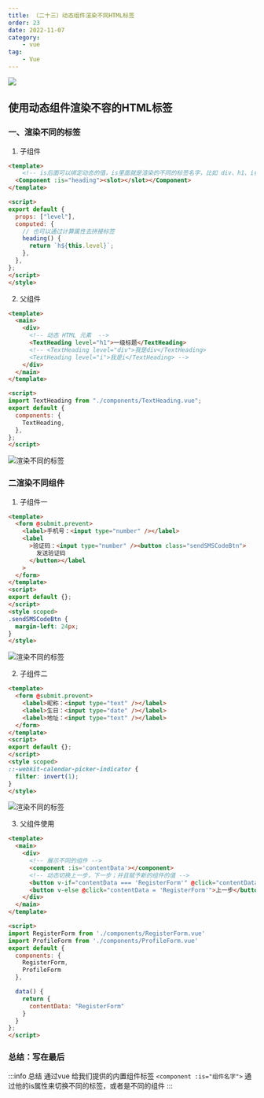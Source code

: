 ```yaml
---
title: （二十三）动态组件渲染不同HTML标签
order: 23
date: 2022-11-07
category:
    - vue
tag: 
    - Vue
---
```


![](https://image.zswei.xyz/img/202211121813358.webp)

## 使用动态组件渲染不容的HTML标签

### 一、渲染不同的标签

1. 子组件
```html
<template>
    <!-- is后面可以绑定动态的值，is里面就是渲染的不同的标签名字，比如 div、h1、i标签等 -->
  <Component :is="heading"><slot></slot></Component>
</template>

<script>
export default {
  props: ["level"],
  computed: {
    // 也可以通过计算属性去拼接标签
    heading() {
      return `h${this.level}`;
    },
  },
};
</script>
</style>
```

2. 父组件
```html
<template>
  <main>
    <div>
      <!-- 动态 HTML 元素  -->
      <TextHeading level="h1">一级标题</TextHeading>
      <!-- <TextHeading level="div">我是div</TextHeading>
      <TextHeading level="i">我是i</TextHeading> -->
    </div>
  </main>
</template>

<script>
import TextHeading from "./components/TextHeading.vue";
export default {
  components: {
    TextHeading,
  },
};
</script>
```

![渲染不同的标签](https://image.zswei.xyz/img/vue-23-1.png)


### 二渲染不同组件
1. 子组件一
```html
<template>
  <form @submit.prevent>
    <label>手机号：<input type="number" /></label>
    <label
      >验证码：<input type="number" /><button class="sendSMSCodeBtn">
        发送验证码
      </button></label
    >
  </form>
</template>
<script>
export default {};
</script>
<style scoped>
.sendSMSCodeBtn {
  margin-left: 24px;
}
</style>

```

![渲染不同的标签](https://image.zswei.xyz/img/vue-23-2.png)

2. 子组件二
```html
<template>
  <form @submit.prevent>
    <label>昵称：<input type="text" /></label>
    <label>生日：<input type="date" /></label>
    <label>地址：<input type="text" /></label>
  </form>
</template>
<script>
export default {};
</script>
<style scoped>
::-webkit-calendar-picker-indicator {
  filter: invert(1);
}
</style>

```

![渲染不同的标签](https://image.zswei.xyz/img/vue-23-3.png)

3. 父组件使用
```html
<template>
  <main>
    <div>
      <!-- 展示不同的组件 -->
      <component :is='contentData'></component>
      <!-- 动态切换上一步，下一步；并且赋予新的组件的值 -->
      <button v-if="contentData === 'RegisterForm'" @click="contentData = 'ProfileForm'">下一步</button>
      <button v-else @click="contentData = 'RegisterForm'">上一步</button>
    </div>
  </main>
</template>

<script>
import RegisterForm from './components/RegisterForm.vue'
import ProfileForm from './components/ProfileForm.vue'
export default {
  components: {
    RegisterForm,
    ProfileForm
  },

  data() {
    return {
      contentData: "RegisterForm"
    }
  }
};
</script>
```

### 总结：写在最后
:::info  总结
通过vue 给我们提供的内置组件标签 `<component :is="组件名字">` 通过他的is属性来切换不同的标签，或者是不同的组件
:::